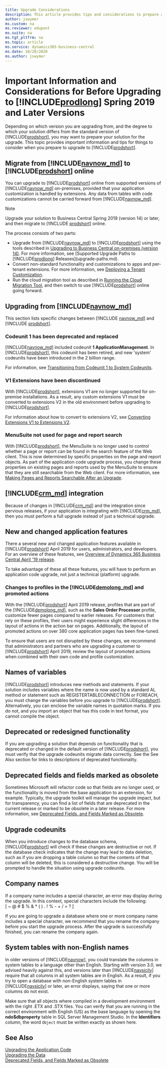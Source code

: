 ```yaml
---
title: Upgrade Considerations
description: This article provides tips and considerations to prepare a solution when you are planning to upgrade Microsoft Dynamics 365 Business Central.
author: jswymer
ms.custom: na
ms.reviewer: edupont
ms.suite: na
ms.tgt_pltfrm: na
ms.topic: article
ms.service: dynamics365-business-central
ms.date: 10/20/2020
ms.author: jswymer
---
```

# Important Information and Considerations for Before Upgrading to [!INCLUDE[prodlong](../developer/includes/prodlong.md)] Spring 2019 and Later Versions

Depending on which version you are upgrading from, and the degree to which your solution differs from the standard version of [!INCLUDE[prodshort](../developer/includes/prodshort.md)], you may want to prepare your solution for the upgrade. This topic provides important information and tips for things to consider when you prepare to upgrade to [!INCLUDE[prodshort](../developer/includes/prodshort.md)].  

## <a name="online"></a>Migrate from [!INCLUDE[navnow_md](../developer/includes/navnow_md.md)] to [!INCLUDE[prodshort](../developer/includes/prodshort.md)] online

You can upgrade to [!INCLUDE[prodshort](../developer/includes/prodshort.md)] online from supported versions of [!INCLUDE[navnow_md](../developer/includes/navnow_md.md)] on-premises, provided that your application customization is handled by extensions. Any data from tables with code customizations cannot be carried forward from [!INCLUDE[navnow_md](../developer/includes/navnow_md.md)].  

> [!NOTE]
> Upgrade your solution to Business Central Spring 2019 (version 14) or later, and then migrate to [!INCLUDE [prodshort](../developer/includes/prodshort.md)] online.

The process consists of two parts:

- Upgrade from [!INCLUDE[navnow_md](../developer/includes/navnow_md.md)] to [!INCLUDE[prodshort](../developer/includes/prodshort.md)] using the tools described in [Upgrading to Business Central on-premises (version 14)](upgrading-to-business-central-on-premises.md). For more information, see [Supported Upgrade Paths to [!INCLUDE[prodlong](../developer/includes/prodlong.md)] Releases](upgrade-paths.md).  
- Convert non-standard functionality and customizations to apps and per-tenant extensions. For more information, see [Deploying a Tenant Customization](../developer/devenv-deploy-tenant-customization.md).
- Run the cloud migration tool as described in [Running the Cloud Migration Tool](../administration/migration-tool.md), and then switch to use [!INCLUDE[prodshort](../developer/includes/prodshort.md)] online going forward.

## Upgrading from [!INCLUDE[navnow_md](../developer/includes/navnow_md.md)]

This section lists specific changes between [!INCLUDE [navnow_md](../developer/includes/navnow_md.md)] and [!INCLUDE [prodshort](../developer/includes/prodshort.md)].  

### Codeunit 1 has been deprecated and replaced

[!INCLUDE[navnow_md](../developer/includes/navnow_md.md)] included codeunit **1 ApplicationManagement**. In [!INCLUDE[prodshort](../developer/includes/prodshort.md)], this codeunit has been retired, and new 'system' codeunits have been introduced in the 2 billion range.

For information, see [Transitioning from Codeunit 1 to System Codeunits](transition-from-codeunit1.md).

### V1 Extensions have been discontinued

With [!INCLUDE[prodshort](../developer/includes/prodshort.md)], extensions V1 are no longer supported for on-premise installations. As a result, any custom extensions V1 must be converted to extensions V2 in the old environment before upgrading to [!INCLUDE[prodshort](../developer/includes/prodshort.md)].

For information about how to convert to extensions V2, see [Converting Extensions V1 to Extensions V2](../developer/devenv-upgrade-v1-to-v2-overview.md).

### MenuSuite not used for page and report search 

With [!INCLUDE[prodshort](../developer/includes/prodshort.md)], the MenuSuite is no longer used to control whether a page or report can be found in the search feature of the Web client. This is now determined by specific properties on the page and report objects. As part of the application code upgrade process, you change these properties on existing pages and reports used by the MenuSuite to ensure that they are still searchable from the Web client. For more information, see [Making Pages and Reports Searchable After an Upgrade](upgrade-pages-report-for-search.md).

## <a name="CRM"></a>[!INCLUDE[crm_md](../developer/includes/crm_md.md)] integration

Because of changes in [!INCLUDE[crm_md](../developer/includes/crm_md.md)] and the  integration since pervious releases, if your application is integrating with [!INCLUDE[crm_md](../developer/includes/crm_md.md)], then you must perform a full upgrade instead of just a technical upgrade.

## New and changed application features

There a several new and changed application features available in [!INCLUDE[prodshort](../developer/includes/prodshort.md)] April 2019 for users, administrators, and developers. For an overview of these features, see [Overview of Dynamics 365 Business Central April '19 release](/business-applications-release-notes/April19/dynamics365-business-central).

To take advantage of these all these features, you will have to perform an application code upgrade, not just a technical (platform) upgrade.  

### Changes to profiles in the [!INCLUDE[demolong_md](../developer/includes/demolong_md.md)] and promoted actions

With the [!INCLUDE[prodshort](../developer/includes/prodshort.md)] April 2019 release, profiles that are part of the [!INCLUDE[demolong_md](../developer/includes/demolong_md.md)], such as the **Sales Order Processor** profile, customize fewer pages compared to earlier releases. For customers that rely on these profiles, their users might experience slight differences in the layout of actions in the action bar on pages. Additionally, the layout of promoted actions on over 380 core application pages has been fine-tuned.

To ensure that users are not disrupted by these changes, we recommend that administrators and partners who are upgrading a customer to [!INCLUDE[prodshort](../developer/includes/prodshort.md)] April 2019, review the layout of promoted actions when combined with their own code and profile customization.

## Names of variables
  
 [!INCLUDE[prodshort](../developer/includes/prodshort.md)] introduces new methods and statements. If your solution includes variables where the name is now used by a standard AL method or statement such as REGISTERTABLECONNECTION or FOREACH, you must change the variables before you upgrade to [!INCLUDE[prodshort](../developer/includes/prodshort.md)]. Alternatively, you can enclose the variable names in quotation marks. If you do not, and you import an object that has this code in text format, you cannot compile the object. 

## Deprecated or redesigned functionality
  
 If you are upgrading a solution that depends on functionality that is deprecated or changed in the default version of [!INCLUDE[prodshort](../developer/includes/prodshort.md)], you must verify that the upgrade codeunits migrate data correctly. See the See Also section for links to descriptions of deprecated functionality.

## Deprecated fields and fields marked as obsolete

Sometimes Microsoft will refactor code so that fields are no longer used, or the functionality is moved from the base application to an extension, for example. Typically, the upgrade toolkit will manage the upgrade impact, but for transparency, you can find a list of fields that are deprecated in the current release or marked to be obsolete in a later release. For more information, see [Deprecated Fields, and Fields Marked as Obsolete](deprecated-fields.md).

## Upgrade codeunits
  
 When you introduce changes to the database schema, [!INCLUDE[prodshort](../developer/includes/prodshort.md)] will check if these changes are destructive or not. If the database check indicates that the change may lead to data deletion, such as if you are dropping a table column so that the contents of that column will be deleted, this is considered a destructive change. You will be prompted to handle the situation using upgrade codeunits. <!-- For more information, see [Upgrade Codeunits]Upgrade-Codeunits.md.-->  

## Company names
  
 If a company name includes a special character, an error may display during the upgrade. In this context, special characters include the following:   
\[ ~ @ \# $ % & \* \( \) . \! % - + / = ? \]  

 If you are going to upgrade a database where one or more company name includes a special character, we recommend that you rename the company before you start the upgrade process. After the upgrade is successfully finished, you can rename the company again.  

## System tables with non-English names
  
 In older versions of [!INCLUDE[navnow](../developer/includes/navnow_md.md)], you could translate the columns in system tables to a language other than English. Starting with version 3.0, we advised heavily against this, and versions later than [!INCLUDE[navsicily](../developer/includes/navsicily_md.md)] require that all columns in all system tables are in English. As a result, if you try to open a database with non-English system tables in [!INCLUDE[navsicily](../developer/includes/navsicily_md.md)] or later, an error displays, saying that one or more columns do not exist.  

 Make sure that all objects where compiled in a development environment with the right .ETX and .STX files. You can verify that you are running in the correct environment with English \(US\) as the base language by opening the **ndo$dbproperty** table in SQL Server Management Studio. In the **Identifiers** column, the word `Object` must be written exactly as shown here.  

## See Also  

[Upgrading the Application Code](Upgrading-the-Application-Code.md)   
[Upgrading the Data](Upgrading-the-Data.md)   
[Deprecated Fields, and Fields Marked as Obsolete](deprecated-fields.md)  
